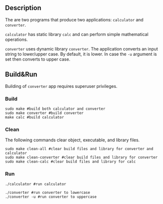 ## Description
The are two programs that produce two applications: `calculator` and `converter`.

`calculator` has static library `calc` and can perform simple mathematical operations.

`converter` uses dynamic library `converter`. The application converts an input string to lower/upper case. By default, it is lower. In case the `-u` argument is set then converts to upper case. 

## Build&Run
Building of `converter` app requires superuser privileges.
### Build
```
sudo make #build both calculator and converter
sudo make converter #build converter
make calc #build calculator 
```
### Clean
The following commands clear object, executable, and library files.
```
sudo make clean-all #clear build files and library for converter and calculator
sudo make clean-converter #clear build files and library for converter
sudo make clean-calc #clear build files and library for calc
```
### Run
```
./calculator #run calculator

./converter #run converter to lowercase
./converter -u #run converter to uppercase
```
